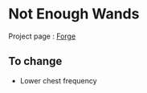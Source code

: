 <!-- TITLE: Not Enough Wands -->

# Not Enough Wands
Project page : [Forge](https://minecraft.curseforge.com/projects/not-enough-wands)

## To change
* Lower chest frequency